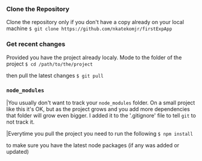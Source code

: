 ### Clone the Repository
Clone the repository only if you don't have a copy already on your local machine
`$ git clone https://github.com/nkatekomjr/firstExpApp`


### Get recent changes
Provided you have the project already localy. Mode to the folder of the project
`$ cd /path/to/the/project`

then pull the latest changes
`$ git pull`

### `node_modules`
|You usually don't want to track your `node_modules` folder. On a small project like this it's OK, but as the project grows and you add more dependencies that folder will grow even bigger.
I added it to the '.gitignore' file to tell `git` to not track it.

|Everytime you pull the project you need to run the following
`$ npm install`

to make sure you have the latest node packages (if any was added or updated)
